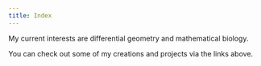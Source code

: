 ```yaml
---
title: Index
---
```

  
My current interests are differential geometry and mathematical biology.
  
You can check out some of my creations and projects via the links above.
